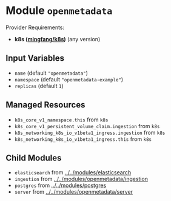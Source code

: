 
# Module `openmetadata`

Provider Requirements:
* **k8s ([mingfang/k8s](https://registry.terraform.io/providers/mingfang/k8s/latest))** (any version)

## Input Variables
* `name` (default `"openmetadata"`)
* `namespace` (default `"openmetadata-example"`)
* `replicas` (default `1`)

## Managed Resources
* `k8s_core_v1_namespace.this` from `k8s`
* `k8s_core_v1_persistent_volume_claim.ingestion` from `k8s`
* `k8s_networking_k8s_io_v1beta1_ingress.ingestion` from `k8s`
* `k8s_networking_k8s_io_v1beta1_ingress.this` from `k8s`

## Child Modules
* `elasticsearch` from [../../modules/elasticsearch](../../modules/elasticsearch)
* `ingestion` from [../../modules/openmetadata/ingestion](../../modules/openmetadata/ingestion)
* `postgres` from [../../modules/postgres](../../modules/postgres)
* `server` from [../../modules/openmetadata/server](../../modules/openmetadata/server)

